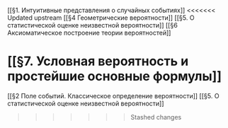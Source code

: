 [[§1. Интуитивные представления о случайных событиях]]
<<<<<<< Updated upstream
[[§4 Геометрические вероятности]]
[[§5. О статистической оценке  неизвестной вероятности]]
[[§6 Аксиоматическое построение теории вероятностей]]


[[§7. Условная вероятность и простейшие основные формулы]]
=======
[[§2 Поле событий. Классическое определение вероятности]]
[[§5. О статистической оценке  неизвестной вероятности]]
>>>>>>> Stashed changes
